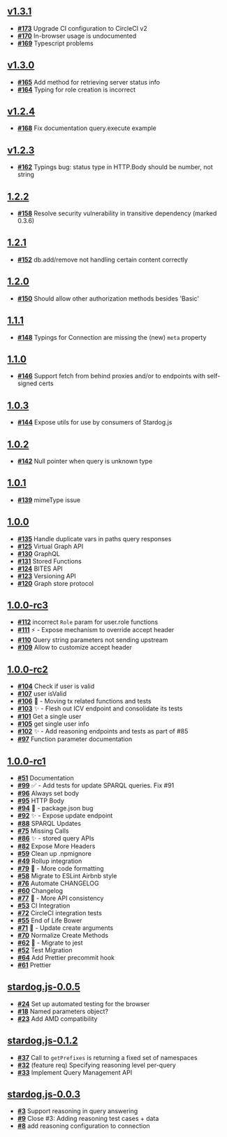 
## [**v1.3.1**](https://github.com/stardog-union/stardog.js/issues?milestone=21&state=closed)
- [**#173**](https://github.com/stardog-union/stardog.js/issues/173) Upgrade CI configuration to CircleCI v2
- [**#170**](https://github.com/stardog-union/stardog.js/issues/170) In-browser usage is undocumented
- [**#169**](https://github.com/stardog-union/stardog.js/issues/169) Typescript problems

## [**v1.3.0**](https://github.com/stardog-union/stardog.js/issues?milestone=20&state=closed)
- [**#165**](https://github.com/stardog-union/stardog.js/issues/165) Add method for retrieving server status info
- [**#164**](https://github.com/stardog-union/stardog.js/issues/164) Typing for role creation is incorrect

## [**v1.2.4**](https://github.com/stardog-union/stardog.js/issues?milestone=19&state=closed)
- [**#168**](https://github.com/stardog-union/stardog.js/issues/168) Fix documentation query.execute example

## [**v1.2.3**](https://github.com/stardog-union/stardog.js/issues?milestone=18&state=closed)
- [**#162**](https://github.com/stardog-union/stardog.js/issues/162) Typings bug: status type in HTTP.Body should be number, not string

## [**1.2.2**](https://github.com/stardog-union/stardog.js/issues?milestone=16&state=closed)
- [**#158**](https://github.com/stardog-union/stardog.js/issues/158) Resolve security vulnerability in transitive dependency (marked 0.3.6)

## [**1.2.1**](https://github.com/stardog-union/stardog.js/issues?milestone=15&state=closed)
- [**#152**](https://github.com/stardog-union/stardog.js/issues/152) db.add/remove not handling certain content correctly

## [**1.2.0**](https://github.com/stardog-union/stardog.js/issues?milestone=14&state=closed)
- [**#150**](https://github.com/stardog-union/stardog.js/issues/150) Should allow other authorization methods besides 'Basic'

## [**1.1.1**](https://github.com/stardog-union/stardog.js/issues?milestone=13&state=closed)
- [**#148**](https://github.com/stardog-union/stardog.js/issues/148) Typings for Connection are missing the (new) `meta` property

## [**1.1.0**](https://github.com/stardog-union/stardog.js/issues?milestone=12&state=closed)
- [**#146**](https://github.com/stardog-union/stardog.js/issues/146) Support fetch from behind proxies and/or to endpoints with self-signed certs

## [**1.0.3**](https://github.com/stardog-union/stardog.js/issues?milestone=10&state=closed)
- [**#144**](https://github.com/stardog-union/stardog.js/issues/144) Expose utils for use by consumers of Stardog.js

## [**1.0.2**](https://github.com/stardog-union/stardog.js/issues?milestone=8&state=closed)
- [**#142**](https://github.com/stardog-union/stardog.js/issues/142) Null pointer when query is unknown type

## [**1.0.1**](https://github.com/stardog-union/stardog.js/issues?milestone=9&state=closed)
- [**#139**](https://github.com/stardog-union/stardog.js/issues/139) mimeType issue

## [**1.0.0**](https://github.com/stardog-union/stardog.js/issues?milestone=7&state=closed)
- [**#135**](https://github.com/stardog-union/stardog.js/issues/135) Handle duplicate vars in paths query responses
- [**#125**](https://github.com/stardog-union/stardog.js/issues/125) Virtual Graph API
- [**#130**](https://github.com/stardog-union/stardog.js/issues/130) GraphQL
- [**#131**](https://github.com/stardog-union/stardog.js/issues/131) Stored Functions
- [**#124**](https://github.com/stardog-union/stardog.js/issues/124) BITES API
- [**#123**](https://github.com/stardog-union/stardog.js/issues/123) Versioning API
- [**#120**](https://github.com/stardog-union/stardog.js/issues/120) Graph store protocol

## [**1.0.0-rc3**](https://github.com/stardog-union/stardog.js/issues?milestone=6&state=closed)
- [**#112**](https://github.com/stardog-union/stardog.js/issues/112) incorrect `Role` param for user.role functions
- [**#111**](https://github.com/stardog-union/stardog.js/issues/111) ⚡️ - Expose mechanism to override accept header
- [**#110**](https://github.com/stardog-union/stardog.js/issues/110) Query string parameters not sending upstream
- [**#109**](https://github.com/stardog-union/stardog.js/issues/109) Allow to customize accept header

## [**1.0.0-rc2**](https://github.com/stardog-union/stardog.js/issues?milestone=5&state=closed)
- [**#104**](https://github.com/stardog-union/stardog.js/issues/104) Check if user is valid
- [**#107**](https://github.com/stardog-union/stardog.js/issues/107) user isValid
- [**#106**](https://github.com/stardog-union/stardog.js/issues/106) 🔨 - Moving tx related functions and tests
- [**#103**](https://github.com/stardog-union/stardog.js/issues/103) ✨ - Flesh out ICV endpoint and consolidate its tests
- [**#101**](https://github.com/stardog-union/stardog.js/issues/101) Get a single user
- [**#105**](https://github.com/stardog-union/stardog.js/issues/105) get single user info
- [**#102**](https://github.com/stardog-union/stardog.js/issues/102) ✨ - Add reasoning endpoints and tests as part of #85
- [**#97**](https://github.com/stardog-union/stardog.js/issues/97) Function parameter documentation

## [**1.0.0-rc1**](https://github.com/stardog-union/stardog.js/issues?milestone=4&state=closed)
- [**#51**](https://github.com/stardog-union/stardog.js/issues/51) Documentation
- [**#99**](https://github.com/stardog-union/stardog.js/issues/99) ✅ - Add tests for update SPARQL queries. Fix #91
- [**#96**](https://github.com/stardog-union/stardog.js/issues/96) Always set body
- [**#95**](https://github.com/stardog-union/stardog.js/issues/95) HTTP Body
- [**#94**](https://github.com/stardog-union/stardog.js/issues/94) 🐛 - package.json bug
- [**#92**](https://github.com/stardog-union/stardog.js/issues/92) ✨ - Expose update endpoint
- [**#88**](https://github.com/stardog-union/stardog.js/issues/88) SPARQL Updates
- [**#75**](https://github.com/stardog-union/stardog.js/issues/75) Missing Calls
- [**#86**](https://github.com/stardog-union/stardog.js/issues/86) ✨ - stored query APIs
- [**#82**](https://github.com/stardog-union/stardog.js/issues/82) Expose More Headers
- [**#59**](https://github.com/stardog-union/stardog.js/issues/59) Clean up .npmignore
- [**#49**](https://github.com/stardog-union/stardog.js/issues/49) Rollup integration
- [**#79**](https://github.com/stardog-union/stardog.js/issues/79) 🎨 - More code formatting
- [**#58**](https://github.com/stardog-union/stardog.js/issues/58) Migrate to ESLint Airbnb style
- [**#76**](https://github.com/stardog-union/stardog.js/issues/76) Automate CHANGELOG
- [**#60**](https://github.com/stardog-union/stardog.js/issues/60) Changelog
- [**#77**](https://github.com/stardog-union/stardog.js/issues/77) 🎨 - More API consistency
- [**#53**](https://github.com/stardog-union/stardog.js/issues/53) CI Integration
- [**#72**](https://github.com/stardog-union/stardog.js/issues/72) CircleCI integration tests
- [**#55**](https://github.com/stardog-union/stardog.js/issues/55) End of Life Bower
- [**#71**](https://github.com/stardog-union/stardog.js/issues/71) 🛁 - Update create arguments
- [**#70**](https://github.com/stardog-union/stardog.js/issues/70) Normalize Create Methods
- [**#62**](https://github.com/stardog-union/stardog.js/issues/62) 💄 - Migrate to jest
- [**#52**](https://github.com/stardog-union/stardog.js/issues/52) Test Migration
- [**#64**](https://github.com/stardog-union/stardog.js/issues/64) Add Prettier precommit hook
- [**#61**](https://github.com/stardog-union/stardog.js/issues/61) Prettier

## [**stardog.js-0.0.5**](https://github.com/stardog-union/stardog.js/issues?milestone=2&state=closed)
- [**#24**](https://github.com/stardog-union/stardog.js/issues/24) Set up automated testing for the browser
- [**#18**](https://github.com/stardog-union/stardog.js/issues/18) Named parameters object?
- [**#23**](https://github.com/stardog-union/stardog.js/issues/23) Add AMD compatibility

## [**stardog.js-0.1.2**](https://github.com/stardog-union/stardog.js/issues?milestone=3&state=closed)
- [**#37**](https://github.com/stardog-union/stardog.js/issues/37) Call to `getPrefixes` is returning a fixed set of namespaces
- [**#32**](https://github.com/stardog-union/stardog.js/issues/32) (feature req) Specifying reasoning level per-query
- [**#33**](https://github.com/stardog-union/stardog.js/issues/33) Implement Query Management API

## [**stardog.js-0.0.3**](https://github.com/stardog-union/stardog.js/issues?milestone=1&state=closed)
- [**#3**](https://github.com/stardog-union/stardog.js/issues/3) Support reasoning in query answering
- [**#9**](https://github.com/stardog-union/stardog.js/issues/9) Close #3: Adding reasoning test cases + data
- [**#8**](https://github.com/stardog-union/stardog.js/issues/8) add reasoning configuration to connection

